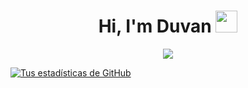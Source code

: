 <h1 align="center">Hi, I'm Duvan <img src="https://media.giphy.com/media/hvRJCLFzcasrR4ia7z/giphy.gif" width="35"></h1>
<p align="center">
  <a href="https://github.com/DenverCoder1/readme-typing-svg"><img src="https://readme-typing-svg.herokuapp.com?lines=Sofware+Developer,+Student+42+school;Always%20learning%20new%20things&center=true&width=500&height=50"></a>
</p>

[![Tus estadísticas de GitHub](https://github-readme-stats.vercel.app/api/top-langs/?username=dugonzal&layout=donut-vertical)](https://github.com/anuraghazra/github-readme-stats)
